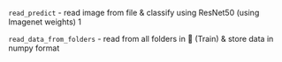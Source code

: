 <code>read_predict</code> - read image from file & classify using ResNet50 (using Imagenet weights) 1

<code>read_data_from_folders</code> - read from all folders in 📁 (Train) & store data in numpy format
